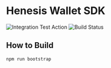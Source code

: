 # Henesis Wallet SDK

![Integration Test Action](https://github.com/HAECHI-LABS/henesis-wallet-sdk/workflows/Integration%20Test%20Action/badge.svg) ![Build Status](https://github.com/HAECHI-LABS/henesis-wallet-sdk/actions/workflows/test.yml/badge.svg)

## How to Build

```shell
npm run bootstrap
```
